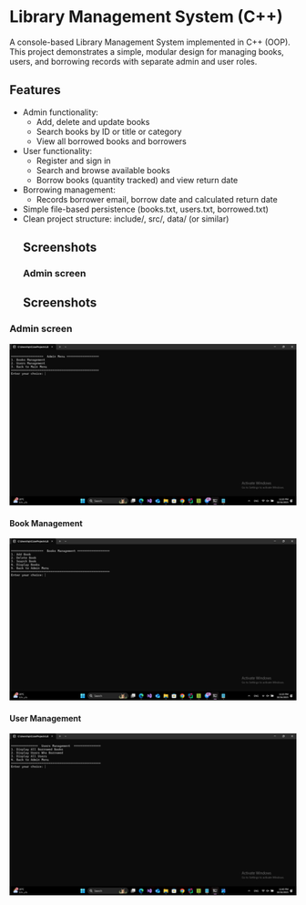 # Library Management System (C++)

A console-based Library Management System implemented in C++ (OOP).  
This project demonstrates a simple, modular design for managing books, users, and borrowing records with separate admin and user roles.

## Features
- Admin functionality:
  - Add, delete and update books
  - Search books by ID or title or category
  - View all borrowed books and borrowers
- User functionality:
  - Register and sign in
  - Search and browse available books
  - Borrow books (quantity tracked) and view return date
- Borrowing management:
  - Records borrower email, borrow date and calculated return date
- Simple file-based persistence (books.txt, users.txt, borrowed.txt)
- Clean project structure: include/, src/, data/ (or similar)
  ## Screenshots
  ### Admin screen
  ## Screenshots
### Admin screen
![Admin Menu](https://github.com/Mariam-Hamoda/Library-Management-System/blob/main/Screenshots/AdminScreenshot/Screenshot%202025-10-16%20232042.png?raw=true)
#### Book Management
![Book Management](https://github.com/Mariam-Hamoda/Library-Management-System/blob/main/Screenshots/AdminScreenshot/Screenshot%202025-10-16%20232056.png?raw=true)

#### User Management
![User Management](https://github.com/Mariam-Hamoda/Library-Management-System/blob/main/Screenshots/AdminScreenshot/Screenshot%202025-10-16%20234023.png?raw=true)

